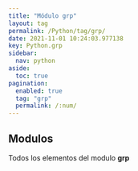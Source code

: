 ```yaml
---
title: "Módulo grp"
layout: tag
permalink: /Python/tag/grp/
date: 2021-11-01 10:24:03.977138
key: Python.grp
sidebar: 
  nav: python
aside: 
  toc: true
pagination: 
  enabled: true
  tag: "grp"
  permalink: /:num/
---
```


<h2>Modulos</h2>
Todos los elementos del modulo <strong>grp</strong>
